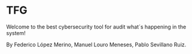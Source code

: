 # TFG

Welcome to the best cybersecurity tool for audit what´s happening in the system!

By Federico López Merino, Manuel Louro Meneses, Pablo Sevillano Ruiz.
